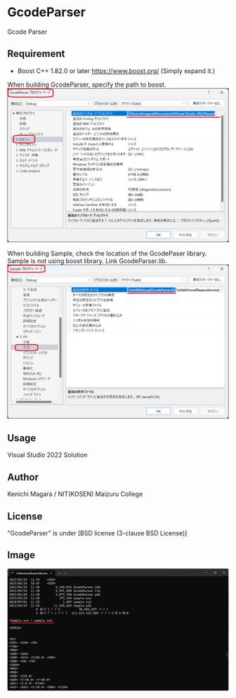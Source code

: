 # GcodeParser
Gcode Parser

## Requirement
* Boost C++ 1.82.0 or later <https://www.boost.org/> (Simply expand it.)

When building GcodeParser, specify the path to boost.
![GcodeParserBuild.png](docs/GcodeParserBuild.png)

When building Sample, check the location of the GcodePaser library.
Sample is not using boost library.
Link GcodeParser.lib.
![SampleBuild.png](docs/SampleBuild.png)

## Usage
Visual Studio 2022 Solution  

## Author
Kenichi Magara / NIT(KOSEN) Maizuru College

## License
"GcodeParser" is under [BSD license (3-clause BSD License)]

## Image
![cmd.png](docs/cmd.png)
